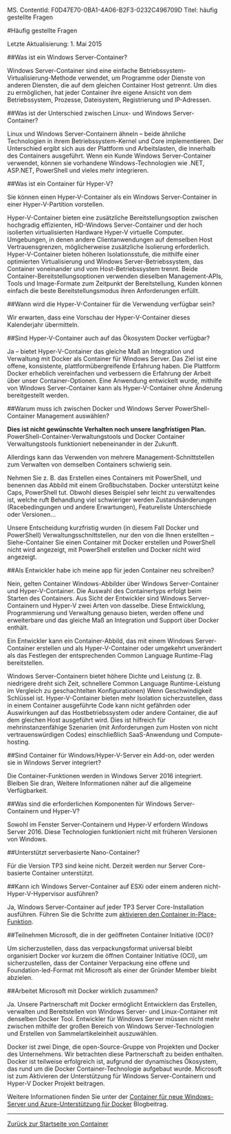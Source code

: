 MS. ContentId: F0D47E70-0BA1-4A06-B2F3-0232C496709D
Titel: häufig gestellte Fragen

#Häufig gestellte Fragen

Letzte Aktualisierung: 1. Mai 2015

##Was ist ein Windows Server-Container?

Windows Server-Container sind eine einfache Betriebssystem-Virtualisierung-Methode verwendet, um Programme oder Dienste von anderen Diensten, die auf dem gleichen Container Host getrennt.
Um dies zu ermöglichen, hat jeder Container ihre eigene Ansicht von dem Betriebssystem, Prozesse, Dateisystem, Registrierung und IP-Adressen.



##Was ist der Unterschied zwischen Linux- und Windows Server-Container?

Linux und Windows Server-Containern ähneln – beide ähnliche Technologien in ihrem Betriebssystem-Kernel und Core implementieren.
Der Unterschied ergibt sich aus der Plattform und Arbeitslasten, die innerhalb des Containers ausgeführt.
Wenn ein Kunde Windows Server-Container verwendet, können sie vorhandene Windows-Technologien wie .NET, ASP.NET, PowerShell und vieles mehr integrieren.

##Was ist ein Container für Hyper-V?

Sie können einen Hyper-V-Container als ein Windows Server-Container in einer Hyper-V-Partition vorstellen.

Hyper-V-Container bieten eine zusätzliche Bereitstellungsoption zwischen hochgradig effizienten, HD-Windows Server-Container und der hoch isolierten virtualisierten Hardware Hyper-V virtuelle Computer.
Umgebungen, in denen andere Clientanwendungen auf demselben Host Vertrauensgrenzen, möglicherweise zusätzliche Isolierung erforderlich.
Hyper-V-Container bieten höheren Isolationsstufe, die mithilfe einer optimierten Virtualisierung und Windows Server-Betriebssystem, das Container voneinander und vom Host-Betriebssystem trennt.
Beide Container-Bereitstellungsoptionen verwenden dieselben Management-APIs, Tools und Image-Formate zum Zeitpunkt der Bereitstellung, Kunden können einfach die beste Bereitstellungsmodus ihren Anforderungen erfüllt.


##Wann wird die Hyper-V-Container für die Verwendung verfügbar sein?

Wir erwarten, dass eine Vorschau der Hyper-V-Container dieses Kalenderjahr übermitteln.


##Sind Hyper-V-Container auch auf das Ökosystem Docker verfügbar?

Ja – bietet Hyper-V-Container das gleiche Maß an Integration und Verwaltung mit Docker als Container für Windows Server.
Das Ziel ist eine offene, konsistente, plattformübergreifende Erfahrung haben.
Die Plattform Docker erheblich vereinfachen und verbessern die Erfahrung der Arbeit über unser Container-Optionen.
Eine Anwendung entwickelt wurde, mithilfe von Windows Server-Container kann als Hyper-V-Container ohne Änderung bereitgestellt werden.

##Warum muss ich zwischen Docker und Windows Server PowerShell-Container Management auswählen?

**Dies ist nicht gewünschte Verhalten noch unsere langfristigen Plan.**  PowerShell-Container-Verwaltungstools und Docker Container Verwaltungstools funktioniert nebeneinander in der Zukunft.

Allerdings kann das Verwenden von mehrere Management-Schnittstellen zum Verwalten von demselben Containers schwierig sein.

Nehmen Sie z. B. das Erstellen eines Containers mit PowerShell, und benennen das Abbild mit einem Großbuchstaben.
Docker unterstützt keine Caps, PowerShell tut.
Obwohl dieses Beispiel sehr leicht zu verwaltendes ist, welche ruft Behandlung viel schwieriger werden Zustandsänderungen (Racebedingungen und andere Erwartungen), Featureliste Unterschiede oder Versionen...

Unsere Entscheidung kurzfristig wurden (in diesem Fall Docker und PowerShell) Verwaltungsschnittstellen, nur den von die Ihnen erstellten – Siehe-Container Sie einen Container mit Docker erstellen und PowerShell nicht wird angezeigt, mit PowerShell erstellen und Docker nicht wird angezeigt.


##Als Entwickler habe ich meine app für jeden Container neu schreiben?

Nein, gelten Container Windows-Abbilder über Windows Server-Container und Hyper-V-Container.
Die Auswahl des Containertyps erfolgt beim Starten des Containers.
Aus Sicht der Entwickler sind Windows Server-Containern und Hyper-V zwei Arten von dasselbe.
Diese Entwicklung, Programmierung und Verwaltung genauso bieten, werden offene und erweiterbare und das gleiche Maß an Integration und Support über Docker enthält.

Ein Entwickler kann ein Container-Abbild, das mit einem Windows Server-Container erstellen und als Hyper-V-Container oder umgekehrt unverändert als das Festlegen der entsprechenden Common Language Runtime-Flag bereitstellen.

Windows Server-Containern bietet höhere Dichte und Leistung (z. B. niedrigere dreht sich Zeit, schnellere Common Language Runtime-Leistung im Vergleich zu geschachtelten Konfigurationen) Wenn Geschwindigkeit Schlüssel ist.
Hyper-V-Container bieten mehr Isolation sicherzustellen, dass in einem Container ausgeführte Code kann nicht gefährden oder Auswirkungen auf das Hostbetriebssystem oder andere Container, die auf dem gleichen Host ausgeführt wird.
Dies ist hilfreich für mehrinstanzenfähige Szenarien (mit Anforderungen zum Hosten von nicht vertrauenswürdigen Codes) einschließlich SaaS-Anwendung und Compute-hosting.


##Sind Container für Windows/Hyper-V-Server ein Add-on, oder werden sie in Windows Server integriert?

Die Container-Funktionen werden in Windows Server 2016 integriert.
Bleiben Sie dran, Weitere Informationen näher auf die allgemeine Verfügbarkeit.




##Was sind die erforderlichen Komponenten für Windows Server-Containern und Hyper-V?

Sowohl im Fenster Server-Containern und Hyper-V erfordern Windows Server 2016.
Diese Technologien funktioniert nicht mit früheren Versionen von Windows.

##Unterstützt serverbasierte Nano-Container?

Für die Version TP3 sind keine nicht.
Derzeit werden nur Server Core-basierte Container unterstützt.

##Kann ich Windows Server-Container auf ESXi oder einem anderen nicht-Hyper-V-Hypervisor ausführen?

Ja, Windows Server-Container auf jeder TP3 Server Core-Installation ausführen.
Führen Sie die Schritte zum [aktivieren den Container in-Place-Funktion](../quick_start/inplace_setup.md).


##Teilnehmen Microsoft, die in der geöffneten Container Initiative (OCI)?

Um sicherzustellen, dass das verpackungsformat universal bleibt organisiert Docker vor kurzem die öffnen Container Initiative (OCI), um sicherzustellen, dass der Container Verpackung eine offene und Foundation-led-Format mit Microsoft als einer der Gründer Member bleibt abzielen.

##Arbeitet Microsoft mit Docker wirklich zusammen?

Ja.
Unsere Partnerschaft mit Docker ermöglicht Entwicklern das Erstellen, verwalten und Bereitstellen von Windows Server- und Linux-Container mit denselben Docker Tool.
Entwickler für Windows Server müssen nicht mehr zwischen mithilfe der großen Bereich von Windows Server-Technologien und Erstellen von Sammelartikeleinheit auszuwählen.



Docker ist zwei Dinge, die open-Source-Gruppe von Projekten und Docker des Unternehmens.
Wir betrachten diese Partnerschaft zu beiden enthalten.
Docker ist teilweise erfolgreich ist, aufgrund der dynamisches Ökosystem, das rund um die Docker Container-Technologie aufgebaut wurde.
Microsoft ist zum Aktivieren der Unterstützung für Windows Server-Containern und Hyper-V Docker Projekt beitragen.



Weitere Informationen finden Sie unter der [Container für neue Windows-Server und Azure-Unterstützung für Docker](http://azure.microsoft.com/blog/2014/10/15/new-windows-server-containers-and-azure-support-for-docker/?WT.mc_id=Blog_ServerCloud_Announce_TTD) Blogbeitrag.

-------------------

[Zurück zur Startseite von Container](../containers_welcome.md)



